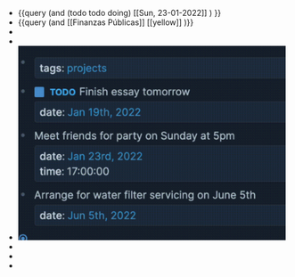 - {{query (and (todo todo doing) [[Sun, 23-01-2022]] ) }}
- {{query (and [[Finanzas Públicas]] [[yellow]] )}}
-
-
- ![image.png](../assets/image_1642943904681_0.png)
-
-
-